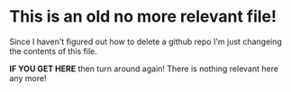 # This is an old no more relevant file!

Since I haven't figured out how to delete a github repo I'm just changeing the contents of this file.

**IF YOU GET  HERE** then turn around again! There is nothing relevant here any more!
